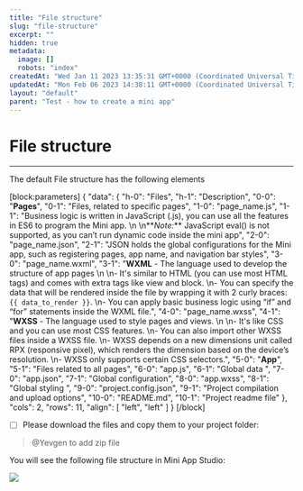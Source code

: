 ```yaml
---
title: "File structure"
slug: "file-structure"
excerpt: ""
hidden: true
metadata: 
  image: []
  robots: "index"
createdAt: "Wed Jan 11 2023 13:35:31 GMT+0000 (Coordinated Universal Time)"
updatedAt: "Mon Feb 06 2023 14:38:11 GMT+0000 (Coordinated Universal Time)"
layout: "default"
parent: "Test - how to create a mini app"
---
```

# File structure 
*** 
The default File structure has the following elements

[block:parameters]
{
  "data": {
    "h-0": "Files",
    "h-1": "Description",
    "0-0": "**Pages**",
    "0-1": "Files, related to specific pages",
    "1-0": "page_name.js",
    "1-1": "Business logic is written in JavaScript (.js), you can use all the features in ES6 to program the Mini app.  \n  \n**_Note:_** JavaScript eval() is not supported, as you can’t run dynamic code inside the mini app",
    "2-0": "page_name.json",
    "2-1": "JSON holds the global configurations for the Mini app, such as registering pages, app name, and navigation bar styles",
    "3-0": "page_name.wxml",
    "3-1": "**WXML** - The language used to develop the structure of app pages  \n  \n- It's similar to HTML (you can use most HTML tags) and comes with extra tags like view and block.  \n- You can specify the data that will be rendered inside the file by wrapping it with 2 curly braces: `{{ data_to_render }}`.  \n- You can apply basic business logic using “if” and “for” statements inside the WXML file.",
    "4-0": "page_name.wxss",
    "4-1": "**WXSS** - The language used to style pages and views.  \n  \n- It's like CSS and you can use most CSS features.  \n- You can also import other WXSS files inside a WXSS file.  \n- WXSS depends on a new dimensions unit called RPX (responsive pixel), which renders the dimension based on the device’s resolution.  \n- WXSS only supports certain CSS selectors.",
    "5-0": "**App**",
    "5-1": "Files related to all pages",
    "6-0": "app.js",
    "6-1": "Global data ",
    "7-0": "app.json",
    "7-1": "Global configuration",
    "8-0": "app.wxss",
    "8-1": "Global styling ",
    "9-0": "project.config.json",
    "9-1": "Project compilation and upload options",
    "10-0": "README.md",
    "10-1": "Project readme file"
  },
  "cols": 2,
  "rows": 11,
  "align": [
    "left",
    "left"
  ]
}
[/block]


- [ ] Please download the files and copy them to your project folder: 

> @Yevgen to add zip file

You will see the following file structure in Mini App Studio:

![](https://files.readme.io/83dcf74-Xnip2023-01-24_17-01-09.png)
